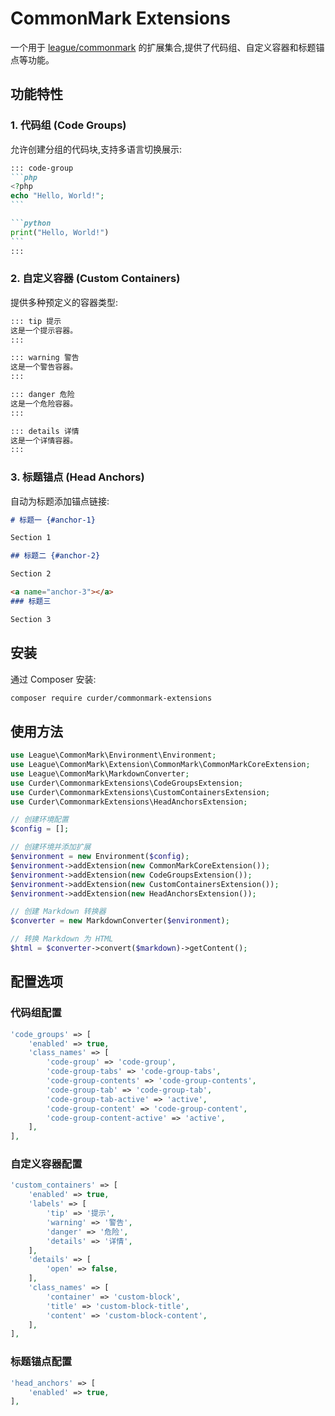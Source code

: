 # CommonMark Extensions

一个用于 [league/commonmark](https://github.com/thephpleague/commonmark) 的扩展集合,提供了代码组、自定义容器和标题锚点等功能。

## 功能特性

### 1. 代码组 (Code Groups)

允许创建分组的代码块,支持多语言切换展示: 

~~~markdown
::: code-group
```php
<?php
echo "Hello, World!";
```

```python
print("Hello, World!")
```
:::
~~~

### 2. 自定义容器 (Custom Containers)

提供多种预定义的容器类型:

```markdown
::: tip 提示
这是一个提示容器。
:::
```

```markdown
::: warning 警告
这是一个警告容器。
:::
```

```markdown
::: danger 危险
这是一个危险容器。
:::
```

```markdown
::: details 详情
这是一个详情容器。
:::
```


### 3. 标题锚点 (Head Anchors)

自动为标题添加锚点链接:

```markdown
# 标题一 {#anchor-1}

Section 1

## 标题二 {#anchor-2}

Section 2

<a name="anchor-3"></a>
### 标题三

Section 3
```

## 安装

通过 Composer 安装:

```bash
composer require curder/commonmark-extensions
```

## 使用方法

```php
use League\CommonMark\Environment\Environment;
use League\CommonMark\Extension\CommonMark\CommonMarkCoreExtension;
use League\CommonMark\MarkdownConverter;
use Curder\CommonmarkExtensions\CodeGroupsExtension;
use Curder\CommonmarkExtensions\CustomContainersExtension;
use Curder\CommonmarkExtensions\HeadAnchorsExtension;

// 创建环境配置
$config = [];

// 创建环境并添加扩展
$environment = new Environment($config);
$environment->addExtension(new CommonMarkCoreExtension());
$environment->addExtension(new CodeGroupsExtension());
$environment->addExtension(new CustomContainersExtension());
$environment->addExtension(new HeadAnchorsExtension());

// 创建 Markdown 转换器
$converter = new MarkdownConverter($environment);

// 转换 Markdown 为 HTML
$html = $converter->convert($markdown)->getContent();
```

## 配置选项

### 代码组配置

```php
'code_groups' => [
    'enabled' => true,
    'class_names' => [
        'code-group' => 'code-group',
        'code-group-tabs' => 'code-group-tabs',
        'code-group-contents' => 'code-group-contents',
        'code-group-tab' => 'code-group-tab',
        'code-group-tab-active' => 'active',
        'code-group-content' => 'code-group-content',
        'code-group-content-active' => 'active',
    ],
],
```

### 自定义容器配置

```php
'custom_containers' => [
    'enabled' => true,
    'labels' => [
        'tip' => '提示',
        'warning' => '警告',
        'danger' => '危险',
        'details' => '详情',
    ],
    'details' => [
        'open' => false,
    ],
    'class_names' => [
        'container' => 'custom-block',
        'title' => 'custom-block-title',
        'content' => 'custom-block-content',
    ],
],
```

### 标题锚点配置

```php
'head_anchors' => [
    'enabled' => true,
],
```

